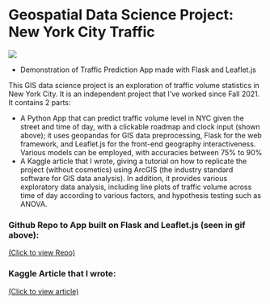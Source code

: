 # Geospatial Data Science Project: New York City Traffic

![](images/images_nyc_traffic/leaflet_gif.gif) 
* Demonstration of Traffic Prediction App made with Flask and Leaflet.js

This GIS data science project is an exploration of traffic volume statistics in New York City. It is an independent project that I've worked since Fall 2021.
It contains 2 parts:
* A Python App that can predict traffic volume level in NYC given the street and time of day, with a clickable roadmap and clock input (shown above); it uses geopandas for GIS data preprocessing, Flask for the web framework, and Leaflet.js for the front-end geography interactiveness. Various models can be employed, with accuracies between 75% to 90%
* A Kaggle article that I wrote, giving a tutorial on how to replicate the project (without cosmetics) using ArcGIS (the industry standard software for GIS data analysis). In addition, it provides various exploratory data analysis, including line plots of traffic volume across time of day according to various factors, and hypothesis testing such as ANOVA.

### **Github Repo to App built on Flask and Leaflet.js (seen in gif above)**:  
[(Click to view Repo)](https://github.com/benduong2001/nyc_traffic_flask)

### **Kaggle Article that I wrote**: 
[(Click to view article)](https://www.kaggle.com/code/bensonduong/geospatial-nyc-traffic-project)

